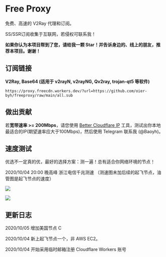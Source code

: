 # Free Proxy

免费、高速的 V2Ray 代理和订阅。

SS/SSR订阅收集于互联网，若侵权可联系我！

**如果你认为本项目帮到了您，请给我一颗 Star！并告诉身边的、线上的朋友，推荐本项目。谢谢！**

## 订阅链接

**V2Ray, Base64 (适用于 v2rayN, v2rayNG, Qv2ray, trojan-qt5 等软件)**

```
https://proxy.freecdn.workers.dev/?url=https://github.com/oier-byh/freeproxy/raw/main/all.sub
```

## 做出贡献

若**宽带速率 >= 200Mbps**，请您使用 [Better Cloudflare IP](https://github.com/badafans/better-cloudflare-ip) 工具，测试出你本地最适合的IP(期望速率应大于100Mbps)，然后使用 Telegram 联系我 (@Baoyh)。

## 速度测试

优选不一定真的优，最好的选择方案：测一遍！总有适合你网络环境的节点！

2020/10/04 20:00 晚高峰 浙江电信千兆测速 （测速图未加后续的起飞节点，油管图是起飞节点的速度）

![](https://3o.hk/images/2020/10/04/image9209fa5a7fc2db59.md.png)

![](https://3o.hk/images/2020/10/04/image.png)

## 更新日志

2020/10/05 增加美国节点 C

2020/10/04 新上起飞节点一个，非 AWS EC2。

2020/10/04 开始采用临时邮箱注册 Cloudflare Workers 账号

